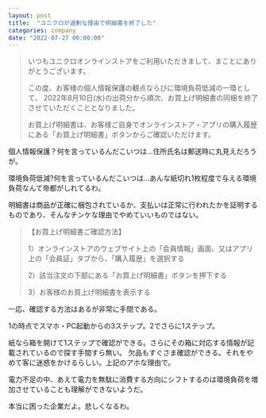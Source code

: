 ```yaml
---
layout: post
title:  "ユニクロが過剰な理由で明細書を終了した"
categories: company
date: "2022-07-27 00:00:00"
---
```


> いつもユニクロオンラインストアをご利用いただきまして、まことにありがとうございます。
> 
> この度、お客様の個人情報保護の観点ならびに環境負荷低減の一環として、 2022年8月10日(水)の出荷分から順次、お買上げ明細書の同梱を終了させていただくこととなりました。
> 
> お買上げ明細書は、お客様ご自身でオンラインストア・アプリの購入履歴にある「お買上げ明細書」ボタンからご確認いただけます。

個人情報保護？何を言っているんだこいつは...住所氏名は郵送時に丸見えだろうが。

環境負荷低減?何を言っているんだこいつは...あんな紙切れ1枚程度で与える環境負荷なんて帝都がしれてるわ。

明細書は商品が正確に梱包されているか、支払いは正常に行われたかを証明するものであり、そんなチンケな理由でやめていいものではない。

> 【お買上げ明細書ご確認方法】
> 
> 1）オンラインストアのウェブサイト上の「会員情報」画面、又はアプリ上の「会員証」タブから、「購入履歴」を選択する
> 
> 2）該当注文の下部にある「お買上げ明細書」ボタンを押下する
> 
> 3）お客様のお買上げ明細書を表示する

一応、確認する方法はあるが非常に手間である。

1の時点でスマホ・PC起動からの3ステップ。2でさらに1ステップ。

紙なら箱を開けて1ステップで確認ができる。さらにその箱に対応する情報が記載されているので探す手間すら無い。
欠品もすぐさま確認ができる。それをやめて客に迷惑をかけるらしい。上記のアホな理由で。

電力不足の中、あえて電力を無駄に消費する方向にシフトするのは環境負荷を増加させていることも理解ができないようだ。

本当に困った企業だよ。悲しくなるわ。
